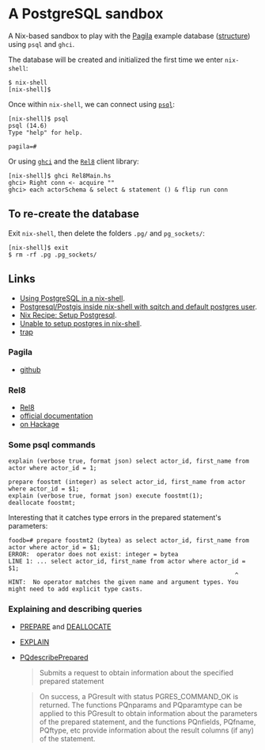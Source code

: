 # A PostgreSQL sandbox

A Nix-based sandbox to play with the [Pagila](https://github.com/devrimgunduz/pagila) example database ([structure](https://dev.mysql.com/doc/sakila/en/sakila-structure.html)) using `psql` and `ghci`.

The database will be created and initialized the first time we enter `nix-shell`:

    $ nix-shell
    [nix-shell]$

Once within `nix-shell`, we can connect using [`psql`](https://www.postgresql.org/docs/current/app-psql.html):

    [nix-shell]$ psql
    psql (14.6)
    Type "help" for help.

    pagila=#

Or using [`ghci`](https://downloads.haskell.org/ghc/latest/docs/users_guide/ghci.html) and the [`Rel8`](https://hackage.haskell.org/package/rel8) client library:

    [nix-shell]$ ghci Rel8Main.hs
    ghci> Right conn <- acquire ""
    ghci> each actorSchema & select & statement () & flip run conn

## To re-create the database

Exit `nix-shell`, then delete the folders `.pg/` and `pg_sockets/`: 

    [nix-shell]$ exit
    $ rm -rf .pg .pg_sockets/

## Links

- [Using PostgreSQL in a nix-shell](https://mgdm.net/weblog/postgresql-in-a-nix-shell/). 
- [Postgresql/Postgis inside nix-shell with sqitch and default postgres user](https://gist.github.com/gusmacaulay/9dc5793439750912458f3c6a8945de7d). 
- [Nix Recipe: Setup Postgresql](https://zeroes.dev/p/nix-recipe-for-postgresql/). 
- [Unable to setup postgres in nix-shell](https://discourse.nixos.org/t/unable-to-setup-postgres-in-nix-shell/14813/2). 
- [trap](https://www.ludovicocaldara.net/dba/bash-tips-7-cleanup-on-exit/)

### Pagila

- [github](https://github.com/devrimgunduz/pagila)

### Rel8

- [Rel8](https://github.com/circuithub/rel8)
- [official documentation](https://rel8.readthedocs.io/en/latest/)
- [on Hackage](https://hackage.haskell.org/package/rel8)

### Some psql commands

    explain (verbose true, format json) select actor_id, first_name from actor where actor_id = 1;
    
    prepare foostmt (integer) as select actor_id, first_name from actor where actor_id = $1;
    explain (verbose true, format json) execute foostmt(1);
    deallocate foostmt;
    
Interesting that it catches type errors in the prepared statement's parameters:

    foodb=# prepare foostmt2 (bytea) as select actor_id, first_name from actor where actor_id = $1;
    ERROR:  operator does not exist: integer = bytea
    LINE 1: ... select actor_id, first_name from actor where actor_id = $1;
                                                                    ^
    HINT:  No operator matches the given name and argument types. You might need to add explicit type casts.
    
### Explaining and describing queries

- [PREPARE](https://www.postgresql.org/docs/current/sql-prepare.html) and [DEALLOCATE](https://www.postgresql.org/docs/current/sql-deallocate.html)

- [EXPLAIN](https://www.postgresql.org/docs/current/sql-explain.html)

- [PQdescribePrepared](https://www.postgresql.org/docs/9.5/libpq-exec.html#LIBPQ-EXEC-SELECT-INFO)

  > Submits a request to obtain information about the specified prepared statement

  > On success, a PGresult with status PGRES_COMMAND_OK is returned. The functions PQnparams and PQparamtype can be applied to this PGresult to obtain information about the parameters of the prepared statement, and the functions PQnfields, PQfname, PQftype, etc provide information about the result columns (if any) of the statement.